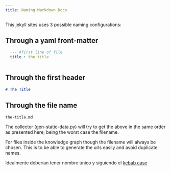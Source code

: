 ```yaml
---
title: Naming Markdown Docs
---
```


This jekyll sites uses 3 possible naming configurations:

## Through a yaml front-matter

```yaml
  --- #first line of file
  title : the title 
  ---
```

## Through the first header

```markdown
# The Title
```

## Through the file name

```markdown
the-title.md
```

The collector (gen-static-data.py) will try to get the above in the same order as presented here; being the worst case the filename.

For files inside the knowledge graph though the filename will always be chosen. This is to be able to generate the urls easily and avoid duplicate names.

Idealmente deberían tener nombre único y siguiendo el [kebab case](https://www.theserverside.com/blog/Coffee-Talk-Java-News-Stories-and-Opinions/Why-you-should-make-kebab-case-a-URL-naming-convention-best-practice)
